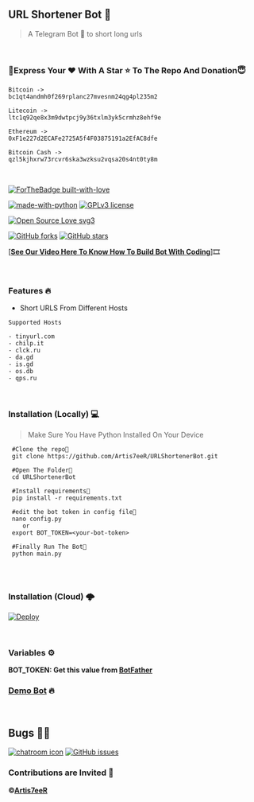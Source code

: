 ## URL Shortener Bot 🤖
>A Telegram Bot 🤖 to short long urls
<br/>

### 🤗Express Your ❤️ With A Star ⭐️ To The Repo And Donation😇


```
Bitcoin -> 
bc1qt4andmh0f269rplanc27mvesnm24qg4pl235m2

Litecoin -> 
ltc1q92qe8x3m9dwtpcj9y36txlm3yk5crmhz8ehf9e

Ethereum -> 
0xF1e227d2ECAFe2725A5f4F03875191a2EfAC8dfe

Bitcoin Cash ->
qzl5kjhxrw73rcvr6ska3wzksu2vqsa20s4nt0ty8m

```

<br/>

[![ForTheBadge built-with-love](http://ForTheBadge.com/images/badges/built-with-love.svg)](https://GitHub.com/Artis7eeR/)

[![made-with-python](https://img.shields.io/badge/Made%20with-Python-1f425f.svg)](https://www.python.org/)
[![GPLv3 license](https://img.shields.io/badge/License-GPLv3-blue.svg)](http://perso.crans.org/besson/LICENSE.html)

[![Open Source Love svg3](https://badges.frapsoft.com/os/v1/open-source.svg?v=103)](https://github.com/Artis7eeR/URLShortenerBot)

[![GitHub forks](https://img.shields.io/github/forks/Artis7eeR/URLShortenerBot.svg?style=social&label=Fork)](https://GitHub.com/Artis7eeR/URLShortenerBot/network/)
[![GitHub stars](https://img.shields.io/github/stars/Artis7eeR/URLShortenerBot.svg?style=social&label=Star)](https://github.com/Artis7eeR/URLShortenerBot/)


[**[See Our Video Here To Know How To Build Bot With Coding](https://youtu.be/)**]🎞️

<br/>

### Features 🔥

- Short URLS From Different Hosts
```
Supported Hosts

- tinyurl.com
- chilp.it
- clck.ru
- da.gd
- is.gd
- os.db
- qps.ru
```
<br/>

### Installation (Locally) 💻

>Make Sure You Have Python Installed On Your Device


```
 #Clone the repo👾
 git clone https://github.com/Artis7eeR/URLShortenerBot.git
 
 #Open The Folder📂
 cd URLShortenerBot
 
 #Install requirements🎯
 pip install -r requirements.txt
 
 #edit the bot token in config file📝
 nano config.py
    or 
 export BOT_TOKEN=<your-bot-token>
 
 #Finally Run The Bot🤖
 python main.py
 
```
<br/>
 
### Installation (Cloud) 🌩
 
[![Deploy](https://www.herokucdn.com/deploy/button.svg)](https://heroku.com/deploy?template=https://github.com/Artis7eer/URLShortenerBot/tree/main)

<br/>

### Variables ⚙️
 **BOT_TOKEN: Get this value from [BotFather](https://telegram.dog/Botfather)**

### [Demo Bot](https://telegram.dog/ShortlyUrlBot) 🔥

<br/>

## Bugs 🐞🐞

[![chatroom icon](https://patrolavia.github.io/telegram-badge/chat.png)](https://telegram.dog/TeamCyphers)
[![GitHub issues](https://img.shields.io/github/issues/Artis7eeR/URLShortenerBot.svg)](https://github.com/Artis7eeR/URLShortenerBot/issues/)

### Contributions are Invited 🙂

**©[Artis7eeR](https://github.com/Artis7eeR)**


